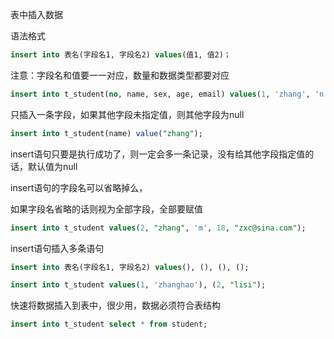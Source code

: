 表中插入数据

语法格式

```sql
insert into 表名(字段名1, 字段名2) values(值1, 值2)；
```

注意：字段名和值要一一对应，数量和数据类型都要对应

```sql
insert into t_student(no, name, sex, age, email) values(1, 'zhang', 'n', 18, 'zxc@sina.com');
```



只插入一条字段，如果其他字段未指定值，则其他字段为null

```sql
insert into t_student(name) value("zhang");
```

insert语句只要是执行成功了，则一定会多一条记录，没有给其他字段指定值的话，默认值为null



insert语句的字段名可以省略掉么，

如果字段名省略的话则视为全部字段，全部要赋值

```sql
insert into t_student values(2, "zhang", 'm', 18, "zxc@sina.com");
```



insert语句插入多条语句

```sql
insert into 表名(字段名1, 字段名2) values(), (), (), ();
```



```sql
insert into t_student values(1, 'zhanghao'), (2, "lisi");
```



快速将数据插入到表中，很少用，数据必须符合表结构

```sql
insert into t_student select * from student;
```

